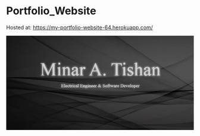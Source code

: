 # Portfolio_Website
 
Hosted at:  https://my-portfolio-website-64.herokuapp.com/
 
 
![image](https://github.com/MinarAshiqTishan/Portfolio_Website/blob/master/images/sc.JPG)
